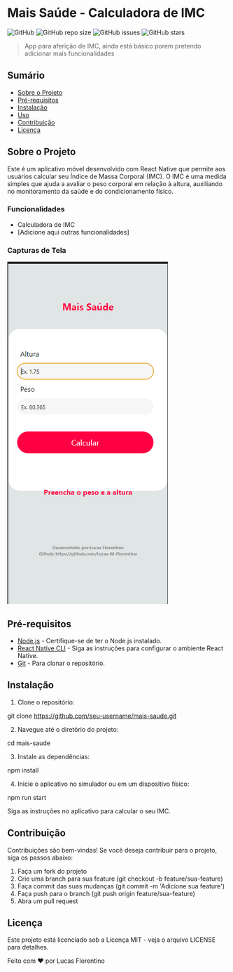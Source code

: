 # Mais Saúde - Calculadora de IMC

![GitHub](https://img.shields.io/github/license/seu-username/mais-saude)
![GitHub repo size](https://img.shields.io/github/repo-size/seu-username/mais-saude)
![GitHub issues](https://img.shields.io/github/issues/seu-username/mais-saude)
![GitHub stars](https://img.shields.io/github/stars/seu-username/mais-saude)

> App para aferição de IMC, ainda está básico porem pretendo adicionar mais funcionalidades

## Sumário

- [Sobre o Projeto](#sobre-o-projeto)
- [Pré-requisitos](#pré-requisitos)
- [Instalação](#instalação)
- [Uso](#uso)
- [Contribuição](#contribuição)
- [Licença](#licença)

## Sobre o Projeto

Este é um aplicativo móvel desenvolvido com React Native que permite aos usuários calcular seu Índice de Massa Corporal (IMC). O IMC é uma medida simples que ajuda a avaliar o peso corporal em relação à altura, auxiliando no monitoramento da saúde e do condicionamento físico.

### Funcionalidades

- Calculadora de IMC
- [Adicione aqui outras funcionalidades]

### Capturas de Tela

![Alt text](./assets/image-app.png)

## Pré-requisitos

- [Node.js](https://nodejs.org/) - Certifique-se de ter o Node.js instalado.
- [React Native CLI](https://reactnative.dev/docs/environment-setup) - Siga as instruções para configurar o ambiente React Native.
- [Git](https://git-scm.com/) - Para clonar o repositório.

## Instalação

1. Clone o repositório:


git clone https://github.com/seu-username/mais-saude.git



2. Navegue até o diretório do projeto:

cd mais-saude

3. Instale as dependências:

npm install

4. Inicie o aplicativo no simulador ou em um dispositivo físico:

npm run start

Siga as instruções no aplicativo para calcular o seu IMC.

## Contribuição
Contribuições são bem-vindas! Se você deseja contribuir para o projeto, siga os passos 
abaixo:

1. Faça um fork do projeto
2. Crie uma branch para sua feature (git checkout -b feature/sua-feature)
3. Faça commit das suas mudanças (git commit -m 'Adicione sua feature')
4. Faça push para o branch (git push origin feature/sua-feature)
5. Abra um pull request
## Licença
Este projeto está licenciado sob a Licença MIT - veja o arquivo LICENSE para detalhes.

Feito com ❤️ por Lucas Florentino
